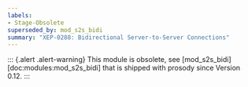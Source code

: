 ```yaml
---
labels:
- Stage-Obsolete
superseded_by: mod_s2s_bidi
summary: "XEP-0288: Bidirectional Server-to-Server Connections"
---
```


::: {.alert .alert-warning}
This module is obsolete, see [mod_s2s_bidi][doc:modules:mod_s2s_bidi] that is shipped with prosody since Version 0.12.
:::
